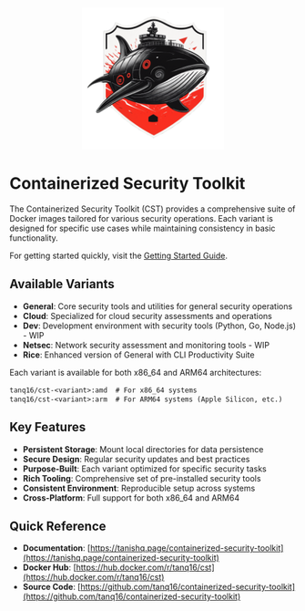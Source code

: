 <p align="center">
  <img src="../assets/CST-Logo.png" alt="CST" width="250">
</p>

# Containerized Security Toolkit

The Containerized Security Toolkit (CST) provides a comprehensive suite of Docker images tailored for various security operations. Each variant is designed for specific use cases while maintaining consistency in basic functionality.

For getting started quickly, visit the [Getting Started Guide](getting-started.md).

## Available Variants

- **General**: Core security tools and utilities for general security operations
- **Cloud**: Specialized for cloud security assessments and operations
- **Dev**: Development environment with security tools (Python, Go, Node.js) - WIP
- **Netsec**: Network security assessment and monitoring tools - WIP
- **Rice**: Enhanced version of General with CLI Productivity Suite

Each variant is available for both x86_64 and ARM64 architectures:

```
tanq16/cst-<variant>:amd  # For x86_64 systems
tanq16/cst-<variant>:arm  # For ARM64 systems (Apple Silicon, etc.)
```

## Key Features

- **Persistent Storage**: Mount local directories for data persistence
- **Secure Design**: Regular security updates and best practices
- **Purpose-Built**: Each variant optimized for specific security tasks
- **Rich Tooling**: Comprehensive set of pre-installed security tools
- **Consistent Environment**: Reproducible setup across systems
- **Cross-Platform**: Full support for both x86_64 and ARM64

## Quick Reference

- **Documentation**: [https://tanishq.page/containerized-security-toolkit](https://tanishq.page/containerized-security-toolkit)
- **Docker Hub**: [https://hub.docker.com/r/tanq16/cst](https://hub.docker.com/r/tanq16/cst)
- **Source Code**: [https://github.com/tanq16/containerized-security-toolkit](https://github.com/tanq16/containerized-security-toolkit)
